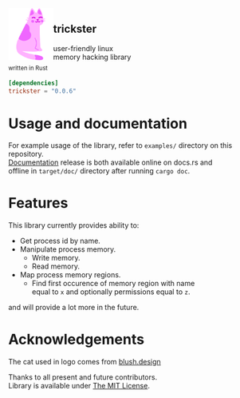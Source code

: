 <img align="left" width="90" src="./assets/cat.png">

## trickster

user-friendly linux  
memory hacking library  
<sub>written in Rust</sub>
  
```toml
[dependencies]
trickster = "0.0.6"
```

# Usage and documentation

For example usage of the library, refer to `examples/` directory on this repository.  
[Documentation](https://docs.rs/trickster/) release is both available online on docs.rs and  
offline in `target/doc/` directory after running `cargo doc`.

# Features

This library currently provides ability to:
- Get process id by name.
- Manipulate process memory.
    - Write memory.
    - Read memory.
- Map process memory regions.
    - Find first occurence of memory region with name  
      equal to `x` and optionally permissions equal to `z`.
    
and will provide a lot more in the future.

# Acknowledgements
The cat used in logo comes from [blush.design](https://blush.design/collections/dayflow/stickers-cat/lBGCaheTt)

Thanks to all present and future contributors.  
Library is available under [The MIT License](https://opensource.org/licenses/MIT).

